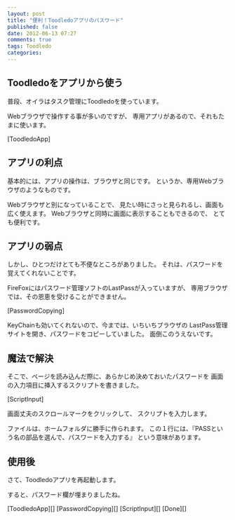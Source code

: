 ```yaml
---
layout: post
title: "便利！Toodledoアプリのパスワード"
published: false
date: 2012-06-13 07:27
comments: true
tags: Toodledo
categories: 
---
```


## Toodledoをアプリから使う
普段、オイラはタスク管理にToodledoを使っています。

Webブラウザで操作する事が多いのですが、
専用アプリがあるので、それもたまに使います。

[ToodledoApp]

## アプリの利点

基本的には、アプリの操作は、ブラウザと同じです。
というか、専用Webブラウザのようなものです。

Webブラウザと別になっていることで、
見たい時にさっと見られるし、画面も広く使えます。
Webブラウザと同時に画面に表示することもできるので、
とても便利です。

## アプリの弱点

しかし、ひとつだけとても不便なところがありました。
それは、パスワードを覚えてくれないことです。

FireFoxにはパスワード管理ソフトのLastPassが入っていますが、
専用ブラウザでは、その恩恵を受けることができません。

[PasswordCopying]

KeyChainも効いてくれないので、今までは、いちいちブラウザの
LastPass管理サイトを開き、パスワードをコピーしていました。
面倒このうえないです。

## 魔法で解決

そこで、ページを読み込んだ際に、あらかじめ決めておいたパスワードを
画面の入力項目に挿入するスクリプトを書きました。

[ScriptInput]

画面丈夫のスクロールマークをクリックして、
スクリプトを入力します。

ファイルは、ホームフォルダに勝手に作られます。
この１行には、『PASSという名の部品を選んで、パスワードを入力する』
という意味があります。

## 使用後

さて、Toodledoアプリを再起動します。

すると、パスワード欄が埋まりましたね。

[ToodledoApp][]
[PasswordCopying][]
[ScriptInput][]
[Done][]
